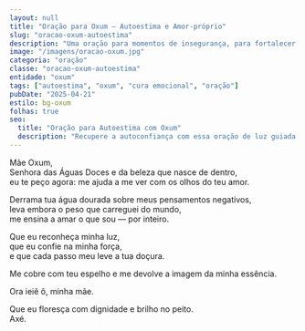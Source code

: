 ```yaml
---
layout: null
title: "Oração para Oxum – Autoestima e Amor-próprio"
slug: "oracao-oxum-autoestima"
description: "Uma oração para momentos de insegurança, para fortalecer o amor-próprio sob o brilho e acolhimento de Mãe Oxum."
image: "/imagens/oracao-oxum.jpg"
categoria: "oração"
classe: "oracao-oxum-autoestima"
entidade: "oxum"
tags: ["autoestima", "oxum", "cura emocional", "oração"]
pubDate: "2025-04-21"
estilo: bg-oxum
folhas: true
seo:
  title: "Oração para Autoestima com Oxum"
  description: "Recupere a autoconfiança com essa oração de luz guiada por Mãe Oxum. Cura, doçura e força interior."
---
```


Mãe Oxum,  
Senhora das Águas Doces e da beleza que nasce de dentro,  
eu te peço agora: me ajuda a me ver com os olhos do teu amor.

Derrama tua água dourada sobre meus pensamentos negativos,  
leva embora o peso que carreguei do mundo,  
me ensina a amar o que sou — por inteiro.

Que eu reconheça minha luz,  
que eu confie na minha força,  
e que cada passo meu leve a tua doçura.

Me cobre com teu espelho e me devolve a imagem da minha essência.

Ora ieiê ô, minha mãe.

Que eu floresça com dignidade e brilho no peito.  
Axé.

